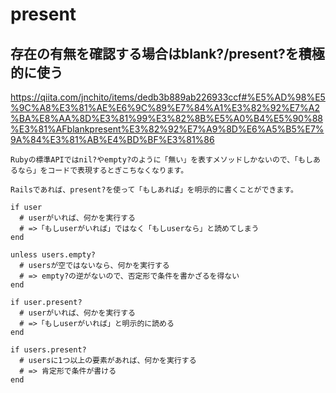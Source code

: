 # present
## 存在の有無を確認する場合はblank?/present?を積極的に使う
https://qiita.com/jnchito/items/dedb3b889ab226933ccf#%E5%AD%98%E5%9C%A8%E3%81%AE%E6%9C%89%E7%84%A1%E3%82%92%E7%A2%BA%E8%AA%8D%E3%81%99%E3%82%8B%E5%A0%B4%E5%90%88%E3%81%AFblankpresent%E3%82%92%E7%A9%8D%E6%A5%B5%E7%9A%84%E3%81%AB%E4%BD%BF%E3%81%86
```
Rubyの標準APIではnil?やempty?のように「無い」を表すメソッドしかないので、「もしあるなら」をコードで表現するとぎこちなくなります。

Railsであれば、present?を使って「もしあれば」を明示的に書くことができます。
```

```
if user
  # userがいれば、何かを実行する
  # =>「もしuserがいれば」ではなく「もしuserなら」と読めてしまう
end

unless users.empty?
  # usersが空ではないなら、何かを実行する
  # => empty?の逆がないので、否定形で条件を書かざるを得ない
end
```

```
if user.present?
  # userがいれば、何かを実行する
  # =>「もしuserがいれば」と明示的に読める
end

if users.present?
  # usersに1つ以上の要素があれば、何かを実行する
  # => 肯定形で条件が書ける
end
```